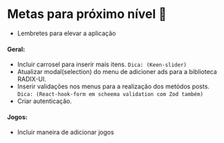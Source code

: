 # Metas para próximo nível 🚀

- Lembretes para elevar a aplicação

#### Geral:

- Incluir carrosel para inserir mais itens. `Dica: (Keen-slider)`
- Atualizar modal(selection) do menu de adicioner ads para a biblioteca RADIX-UI.
- Inserir validações nos menus para a realização dos metódos posts. `Dica: (React-hook-form em scheema validation com Zod também)`
- Criar autenticação.

#### Jogos:

- Incluir maneira de adicionar jogos
